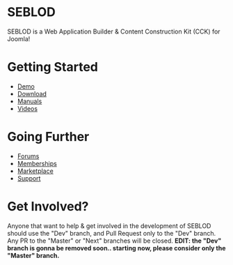 SEBLOD
======

SEBLOD is a Web Application Builder &amp; Content Construction Kit (CCK) for Joomla!

Getting Started
======
- <a href="http://demo.seblod.com" target="_blank">Demo</a>
- <a href="http://www.seblod.com" target="_blank">Download</a>
- <a href="http://www.seblod.com/resources/manuals" target="_blank">Manuals</a>
- <a href="http://www.seblod.com/resources/videos" target="_blank">Videos</a>

Going Further
======
- <a href="http://www.seblod.com/community/forums" target="_blank">Forums</a>
- <a href="http://www.seblod.com/products/vip" target="_blank">Memberships</a>
- <a href="http://www.seblod.com/products" target="_blank">Marketplace</a>
- <a href="http://www.seblod.com/enterprise/support" target="_blank">Support</a>

Get Involved?
======
Anyone that want to help & get involved in the development of SEBLOD should use the "Dev" branch, and Pull Request only to the "Dev" branch. Any PR to the "Master" or "Next" branches will be closed.
<strong>EDIT: the "Dev" branch is gonna be removed soon.. starting now, please consider only the "Master" branch.<strong> 
